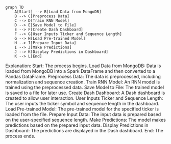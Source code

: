 ```mermaid
graph TD
    A[Start] --> B[Load Data from MongoDB]
    B --> C[Preprocess Data]
    C --> D[Train RNN Model]
    D --> E[Save Model to File]
    E --> F[Create Dash Dashboard]
    F --> G[User Inputs Ticker and Sequence Length]
    G --> H[Load Pre-trained Model]
    H --> I[Prepare Input Data]
    I --> J[Make Predictions]
    J --> K[Display Predictions in Dashboard]
    K --> L[End]
```


Explanation:
Start: The process begins.
Load Data from MongoDB: Data is loaded from MongoDB into a Spark DataFrame and then converted to a Pandas DataFrame.
Preprocess Data: The data is preprocessed, including normalization and sequence creation.
Train RNN Model: An RNN model is trained using the preprocessed data.
Save Model to File: The trained model is saved to a file for later use.
Create Dash Dashboard: A Dash dashboard is created to allow user interaction.
User Inputs Ticker and Sequence Length: The user inputs the ticker symbol and sequence length in the dashboard.
Load Pre-trained Model: The pre-trained model for the specified ticker is loaded from the file.
Prepare Input Data: The input data is prepared based on the user-specified sequence length.
Make Predictions: The model makes predictions based on the prepared input data.
Display Predictions in Dashboard: The predictions are displayed in the Dash dashboard.
End: The process ends.
